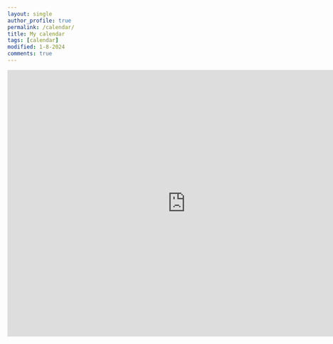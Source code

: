 ```yaml
---
layout: single
author_profile: true
permalink: /calendar/
title: My calendar
tags: [calendar]
modified: 1-8-2024
comments: true
---
```


<iframe src="https://calendar.google.com/calendar/embed?src=4797c8cc1f20169381b888cc6850402c46b9c60b4530ac847043e033de75eef7%40group.calendar.google.com&ctz=Asia%2FTehran" style="border: 0" width="800" height="600" frameborder="0" scrolling="no"></iframe>